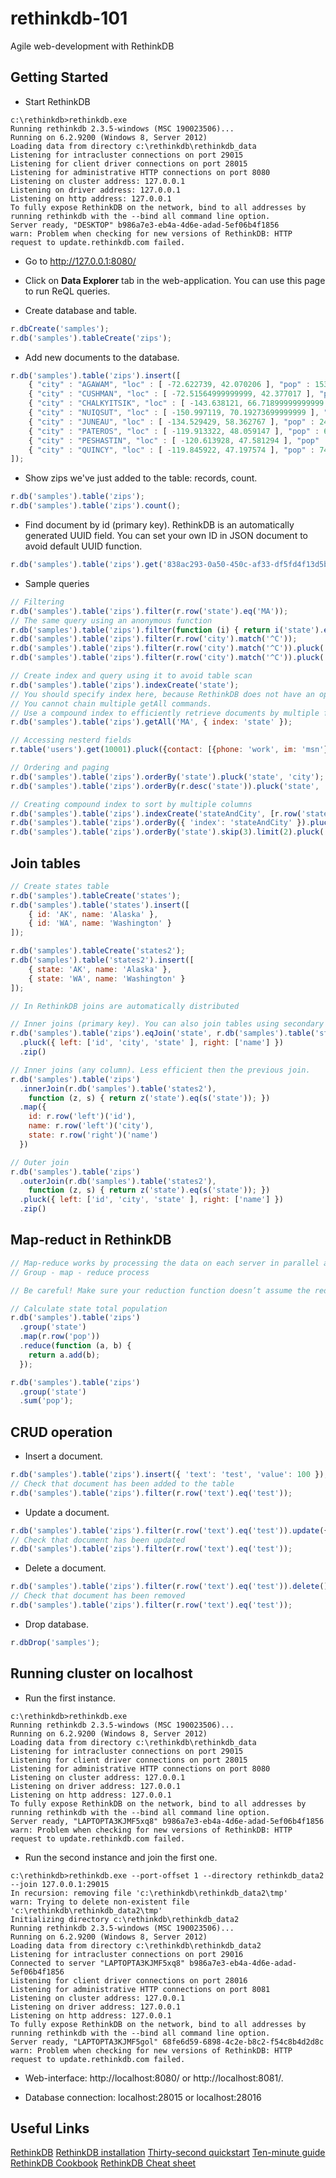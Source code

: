 # rethinkdb-101
Agile web-development with RethinkDB

## Getting Started

* Start RethinkDB
```
c:\rethinkdb>rethinkdb.exe
Running rethinkdb 2.3.5-windows (MSC 190023506)...
Running on 6.2.9200 (Windows 8, Server 2012)
Loading data from directory c:\rethinkdb\rethinkdb_data
Listening for intracluster connections on port 29015
Listening for client driver connections on port 28015
Listening for administrative HTTP connections on port 8080
Listening on cluster address: 127.0.0.1
Listening on driver address: 127.0.0.1
Listening on http address: 127.0.0.1
To fully expose RethinkDB on the network, bind to all addresses by running rethinkdb with the --bind all command line option.
Server ready, "DESKTOP" b986a7e3-eb4a-4d6e-adad-5ef06b4f1856
warn: Problem when checking for new versions of RethinkDB: HTTP request to update.rethinkdb.com failed.
```

* Go to http://127.0.0.1:8080/

* Click on **Data Explorer** tab in the web-application. You can use this page to run ReQL queries.

* Create database and table.
```js
r.dbCreate('samples');
r.db('samples').tableCreate('zips');
``` 

* Add new documents to the database.
```js
r.db('samples').table('zips').insert([
    { "city" : "AGAWAM", "loc" : [ -72.622739, 42.070206 ], "pop" : 15338, "state" : "MA", "_id" : "01001" },
    { "city" : "CUSHMAN", "loc" : [ -72.51564999999999, 42.377017 ], "pop" : 36963, "state" : "MA", "_id" : "01002" },
    { "city" : "CHALKYITSIK", "loc" : [ -143.638121, 66.71899999999999 ], "pop" : 99, "state" : "AK", "_id" : "99788" },
    { "city" : "NUIQSUT", "loc" : [ -150.997119, 70.19273699999999 ], "pop" : 354, "state" : "AK", "_id" : "99789" },
    { "city" : "JUNEAU", "loc" : [ -134.529429, 58.362767 ], "pop" : 24947, "state" : "AK", "_id" : "99801" },
    { "city" : "PATEROS", "loc" : [ -119.913322, 48.059147 ], "pop" : 696, "state" : "WA", "_id" : "98846" },
    { "city" : "PESHASTIN", "loc" : [ -120.613928, 47.581294 ], "pop" : 1030, "state" : "WA", "_id" : "98847" },
    { "city" : "QUINCY", "loc" : [ -119.845922, 47.197574 ], "pop" : 7429, "state" : "WA", "_id" : "98848" }
]);
```

* Show zips we've just added to the table: records, count.
```js
r.db('samples').table('zips');
r.db('samples').table('zips').count();
```

* Find document by id (primary key). RethinkDB is an automatically generated UUID field. You can set your own ID in JSON document to avoid default UUID function.
```js
r.db('samples').table('zips').get('838ac293-0a50-450c-af33-df5fd4f13d5b');
```

* Sample queries
```js
// Filtering
r.db('samples').table('zips').filter(r.row('state').eq('MA'));
// The same query using an anonymous function
r.db('samples').table('zips').filter(function (i) { return i('state').eq('MA'); });
r.db('samples').table('zips').filter(r.row('city').match('^C'));
r.db('samples').table('zips').filter(r.row('city').match('^C')).pluck('city', 'state', 'pop');
r.db('samples').table('zips').filter(r.row('city').match('^C')).pluck('city', 'state', 'population': 'pop');

// Create index and query using it to avoid table scan
r.db('samples').table('zips').indexCreate('state');
// You should specify index here, because RethinkDB does not have an optimizer yet.
// You cannot chain multiple getAll commands. 
// Use a compound index to efficiently retrieve documents by multiple fields.
r.db('samples').table('zips').getAll('MA', { index: 'state' });

// Accessing nesterd fields
r.table('users').get(10001).pluck({contact: [{phone: 'work', im: 'msn'}]};

// Ordering and paging
r.db('samples').table('zips').orderBy('state').pluck('state', 'city');
r.db('samples').table('zips').orderBy(r.desc('state')).pluck('state', 'city');

// Creating compound index to sort by multiple columns
r.db('samples').table('zips').indexCreate('stateAndCity', [r.row('state'), r.row('city')]);
r.db('samples').table('zips').orderBy({ 'index': 'stateAndCity' }).pluck('state', 'city');
r.db('samples').table('zips').orderBy('state').skip(3).limit(2).pluck('city', 'state');
```

## Join tables

```js
// Create states table
r.db('samples').tableCreate('states');
r.db('samples').table('states').insert([
    { id: 'AK', name: 'Alaska' },
    { id: 'WA', name: 'Washington' }
]);

r.db('samples').tableCreate('states2');
r.db('samples').table('states2').insert([
    { state: 'AK', name: 'Alaska' },
    { state: 'WA', name: 'Washington' }
]);

// In RethinkDB joins are automatically distributed

// Inner joins (primary key). You can also join tables using secondary indexes.
r.db('samples').table('zips').eqJoin('state', r.db('samples').table('states'))
  .pluck({ left: ['id', 'city', 'state' ], right: ['name'] })
  .zip()

// Inner joins (any column). Less efficient then the previous join.
r.db('samples').table('zips')
  .innerJoin(r.db('samples').table('states2'), 
    function (z, s) { return z('state').eq(s('state')); })
  .map({
    id: r.row('left')('id'),
    name: r.row('left')('city'),
    state: r.row('right')('name')
  })

// Outer join
r.db('samples').table('zips')
  .outerJoin(r.db('samples').table('states2'), 
    function (z, s) { return z('state').eq(s('state')); })
  .pluck({ left: ['id', 'city', 'state' ], right: ['name'] })
  .zip()
```

## Map-reduct in RethinkDB

```js
// Map-reduce works by processing the data on each server in parallel and then combining those results into one set.
// Group - map - reduce process

// Be careful! Make sure your reduction function doesn’t assume the reduction step executes from left to right!

// Calculate state total population
r.db('samples').table('zips')
  .group('state')
  .map(r.row('pop'))
  .reduce(function (a, b) {
    return a.add(b);
  });

r.db('samples').table('zips')
  .group('state')
  .sum('pop');
```

## CRUD operation

* Insert a document.
```js
r.db('samples').table('zips').insert({ 'text': 'test', 'value': 100 });
// Check that document has been added to the table
r.db('samples').table('zips').filter(r.row('text').eq('test'));
```

* Update a document.
```js
r.db('samples').table('zips').filter(r.row('text').eq('test')).update({ 'value': 500 });
// Check that document has been updated
r.db('samples').table('zips').filter(r.row('text').eq('test'));
```

* Delete a document.
```js
r.db('samples').table('zips').filter(r.row('text').eq('test')).delete();
// Check that document has been removed
r.db('samples').table('zips').filter(r.row('text').eq('test'));
```

* Drop database.
```js
r.dbDrop('samples');
```

## Running cluster on localhost

* Run the first instance.
```
c:\rethinkdb>rethinkdb.exe
Running rethinkdb 2.3.5-windows (MSC 190023506)...
Running on 6.2.9200 (Windows 8, Server 2012)
Loading data from directory c:\rethinkdb\rethinkdb_data
Listening for intracluster connections on port 29015
Listening for client driver connections on port 28015
Listening for administrative HTTP connections on port 8080
Listening on cluster address: 127.0.0.1
Listening on driver address: 127.0.0.1
Listening on http address: 127.0.0.1
To fully expose RethinkDB on the network, bind to all addresses by running rethinkdb with the --bind all command line option.
Server ready, "LAPTOPTA3KJMF5xq8" b986a7e3-eb4a-4d6e-adad-5ef06b4f1856
warn: Problem when checking for new versions of RethinkDB: HTTP request to update.rethinkdb.com failed.
```

* Run the second instance and join the first one.
```
c:\rethinkdb>rethinkdb.exe --port-offset 1 --directory rethinkdb_data2 --join 127.0.0.1:29015
In recursion: removing file 'c:\rethinkdb\rethinkdb_data2\tmp'
warn: Trying to delete non-existent file 'c:\rethinkdb\rethinkdb_data2\tmp'
Initializing directory c:\rethinkdb\rethinkdb_data2
Running rethinkdb 2.3.5-windows (MSC 190023506)...
Running on 6.2.9200 (Windows 8, Server 2012)
Loading data from directory c:\rethinkdb\rethinkdb_data2
Listening for intracluster connections on port 29016
Connected to server "LAPTOPTA3KJMF5xq8" b986a7e3-eb4a-4d6e-adad-5ef06b4f1856
Listening for client driver connections on port 28016
Listening for administrative HTTP connections on port 8081
Listening on cluster address: 127.0.0.1
Listening on driver address: 127.0.0.1
Listening on http address: 127.0.0.1
To fully expose RethinkDB on the network, bind to all addresses by running rethinkdb with the --bind all command line option.
Server ready, "LAPTOPTA3KJMF5gol" 68fe6d59-6898-4c2e-b8c2-f54c8b4d2d8c
warn: Problem when checking for new versions of RethinkDB: HTTP request to update.rethinkdb.com failed.
```

* Web-interface: http://localhost:8080/ or http://localhost:8081/.

* Database connection: localhost:28015 or localhost:28016

## Useful Links

[RethinkDB](https://www.rethinkdb.com/)
[RethinkDB installation](https://www.rethinkdb.com/docs/install/)
[Thirty-second quickstart](https://www.rethinkdb.com/docs/quickstart/)
[Ten-minute guide](https://www.rethinkdb.com/docs/guide/javascript/)
[RethinkDB Cookbook](https://www.rethinkdb.com/docs/cookbook/javascript/) 
[RethinkDB Cheat sheet](https://www.rethinkdb.com/docs/sql-to-reql/javascript/) 